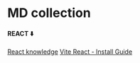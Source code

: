 # MD collection

#### REACT ⬇️
[React knowledge](REACT/React%20knowledge.md)
[Vite React - Install Guide](REACT/Vite%20React%20-%20Install%20Guide.md)
